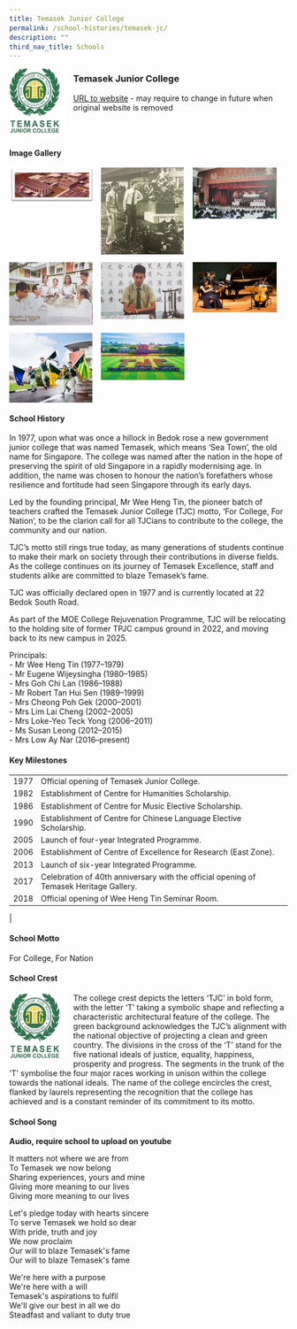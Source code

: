 ```yaml
---
title: Temasek Junior College
permalink: /school-histories/temasek-jc/
description: ""
third_nav_title: Schools
---
```

<img src="/images/temasekjc1.jpg" style="width:20%;margin-right:15px;" align = "left">

### **Temasek Junior College**
[URL to website](https://www.temasekjc.moe.edu.sg/) - may require to change in future when original website is removed

<br clear="left">

#### **Image Gallery**

<p><a href="https://staging.d1yxymztqoj7qn.amplifyapp.com/images/temasekjc2.jpg">  
<img src="/images/temasekjc2.jpg" style="width:30%;margin-right:15px;" align = "left">
</a></p>

<p><a href="https://staging.d1yxymztqoj7qn.amplifyapp.com/images/temasekjc3.jpg">  
<img src="/images/temasekjc3.jpg" style="width:30%;margin-right:15px;" align = "left">
</a></p>

<p><a href="https://staging.d1yxymztqoj7qn.amplifyapp.com/images/temasekjc4.jpg">  
<img src="/images/temasekjc4.jpg" style="width:30%;margin-right:15px;" align = "left">
</a></p>

<br clear="left">

<p><a href="https://staging.d1yxymztqoj7qn.amplifyapp.com/images/temasekjc5.jpg">  
<img src="/images/temasekjc5.jpg" style="width:30%;margin-right:15px;" align = "left">
</a></p>

<p><a href="https://staging.d1yxymztqoj7qn.amplifyapp.com/images/temasekjc6.jpg">  
<img src="/images/temasekjc6.jpg" style="width:30%;margin-right:15px;" align = "left">
</a></p>

<p><a href="https://staging.d1yxymztqoj7qn.amplifyapp.com/images/temasekjc7.jpg">  
<img src="/images/temasekjc7.jpg" style="width:30%;margin-right:15px;" align = "left">
</a></p>

<br clear="left">

<p><a href="https://staging.d1yxymztqoj7qn.amplifyapp.com/images/temasekjc8.jpg">  
<img src="/images/temasekjc8.jpg" style="width:30%;margin-right:15px;" align = "left">
</a></p>

<p><a href="https://staging.d1yxymztqoj7qn.amplifyapp.com/images/temasekjc9.jpg">  
<img src="/images/temasekjc9.jpg" style="width:30%;margin-right:15px;" align = "left">
</a></p>

<br clear="left">

#### **School History**
In 1977, upon what was once a hillock in Bedok rose a new government junior college that was named Temasek, which means ‘Sea Town’, the old name for Singapore. The college was named after the nation in the hope of preserving the spirit of old Singapore in a rapidly modernising age. In addition, the name was chosen to honour the nation’s forefathers whose resilience and fortitude had seen Singapore through its early days.

Led by the founding principal, Mr Wee Heng Tin, the pioneer batch of teachers crafted the Temasek Junior College (TJC) motto, ‘For College, For Nation’, to be the clarion call for all TJCians to contribute to the college, the community and our nation.

TJC’s motto still rings true today, as many generations of students continue to make their mark on society through their contributions in diverse fields. As the college continues on its journey of Temasek Excellence, staff and students alike are committed to blaze Temasek’s fame.

TJC was officially declared open in 1977 and is currently located at 22 Bedok South Road.  
  
As part of the MOE College Rejuvenation Programme, TJC will be relocating to the holding site of former TPJC campus ground in 2022, and moving back to its new campus in 2025.

Principals:<br>
\- Mr Wee Heng Tin (1977–1979)<br>
\- Mr Eugene Wijeysingha (1980–1985)<br>
\- Mrs Goh Chi Lan (1986–1988)<br>
\- Mr Robert Tan Hui Sen (1989–1999)<br>
\- Mrs Cheong Poh Gek (2000–2001)<br>
\- Mrs Lim Lai Cheng (2002–2005)<br>
\- Mrs Loke-Yeo Teck Yong (2006–2011)<br>
\- Ms Susan Leong (2012–2015)<br>
\- Mrs Low Ay Nar (2016–present)

#### **Key Milestones**

|  |  |
|:---:|---|
| 1977 | Official opening of Temasek Junior College. |
| 1982 | Establishment of Centre for Humanities Scholarship. |
| 1986 | Establishment of Centre for Music Elective Scholarship. |
| 1990 | Establishment of Centre for Chinese Language Elective Scholarship. |
| 2005 | Launch of four-year Integrated Programme. |
| 2006 | Establishment of Centre of Excellence for Research (East Zone). |
| 2013 | Launch of six-year Integrated Programme. |
| 2017 | Celebration of 40th anniversary with the official opening of Temasek Heritage Gallery. |
| 2018 | Official opening of Wee Heng Tin Seminar Room. |
|

#### **School Motto**
For College, For Nation

#### **School Crest**
<img src="/images/temasekjc1.jpg" style="width:20%;margin-right:15px;" align = "left">

The college crest depicts the letters ‘TJC’ in bold form, with the letter ‘T’ taking a symbolic shape and reflecting a characteristic architectural feature of the college. The green background acknowledges the TJC’s alignment with the national objective of projecting a clean and green country. The divisions in the cross of the ‘T’ stand for the five national ideals of justice, equality, happiness, prosperity and progress. The segments in the trunk of the ‘T’ symbolise the four major races working in unison within the college towards the national ideals. The name of the college encircles the crest, flanked by laurels representing the recognition that the college has achieved and is a constant reminder of its commitment to its motto.

#### **School Song**
**Audio, require school to upload on youtube**

It matters not where we are from<br>
To Temasek we now belong<br>
Sharing experiences, yours and mine<br>
Giving more meaning to our lives<br>
Giving more meaning to our lives

Let's pledge today with hearts sincere<br>
To serve Temasek we hold so dear<br>
With pride, truth and joy<br>
We now proclaim<br>
Our will to blaze Temasek's fame<br>
Our will to blaze Temasek's fame

We're here with a purpose<br>
We're here with a will<br>
Temasek's aspirations to fulfil<br>
We'll give our best in all we do<br>
Steadfast and valiant to duty true

